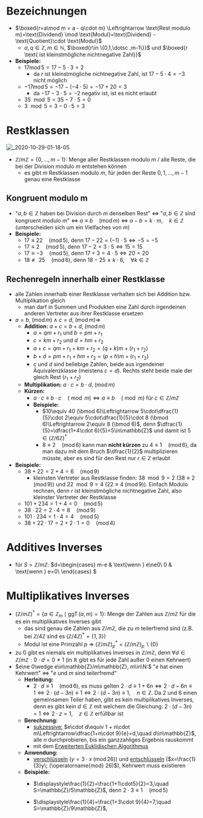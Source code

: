 # Bezeichnungen
- $\boxed{r=a\mod m = a - q\cdot m} \Leftrightarrow \text{Rest modulo m}=\text{Dividend} \mod \text{Modul}=\text{Dividend} - \text{Quotient}\cdot \text{Modul}$
  - $a, q\in\mathbb{Z}, m\in\mathbb{N}$, $\boxed{r\in \{0,1,\dotsc ,m-1\}}$ und $\boxed{r \text{ ist kleinstmögliche nichtnegative Zahl}}$
- **Beispiele:**
  - $17 \operatorname{mod} 5 = 17 - 5\cdot 3= 2$
    - da $r \text{ ist kleinstmögliche nichtnegative Zahl}$, ist $17- 5\cdot 4=-3$ nicht möglich
  - $-17 \operatorname{mod} 5 = -17 - (-4\cdot 5)= -17 + 20= 3$
    - da $-17 - 3\cdot5 = -2$ negativ ist, ist es nicht erlaubt
  - $35 \mod 5 = 35 - 7\cdot 5 = 0$
  - $3 \mod 5 = 3 - 0\cdot 5 = 3$

# Restklassen
![_2020-10-29-01-18-05](_resources/_2020-10-29-01-18-05.png)
- $\mathbb{Z}/m\mathbb{Z}=\{0, \ldots, m-1\}$: Menge aller Restklassen modulo $m$ / alle Reste, die bei der Division modulo $m$ entstehen können
  - es gibt $m$ Restklassen modulo $m$, für jeden der Reste $0, 1, \ldots, m-1$ genau eine Restklasse

## Kongruent modulo m
- "$a, b\in\mathbb{Z}$ haben bei Division durch $m$ denselben Rest" $\Leftrightarrow$ "$a, b\in\mathbb{Z}$ sind kongruent modulo $m$" $\Leftrightarrow$ $a\equiv b\quad(\operatorname{mod} m)$ $\Leftrightarrow$ $a-b=k\cdot m,\quad k\in\mathbb{Z}$ (unterscheiden sich um ein Vielfaches von $m$)
- **Beispiele:**
  - $17\equiv 22\quad(\operatorname{mod}5)$, denn $17-22=(-1)\cdot 5\Leftrightarrow -5=-5$
  - $17\equiv 2\quad(\operatorname{mod}5)$, denn $17-2=3\cdot 5\Leftrightarrow 15=15$
  - $17\equiv -3\quad(\operatorname{mod}5)$, denn $17+3=4\cdot 5\Leftrightarrow 20=20$
  - $18\not\equiv 25\quad(\operatorname{mod}6)$, denn $18-25\ne k\cdot 6,\quad \forall k\in\mathbb{Z}$

## Rechenregeln innerhalb einer Restklasse
- alle Zahlen innerhalb einer Restklasse verhalten sich bei Addition bzw. Multiplikation gleich
  - man darf in Summen und Produkten eine Zahl durch irgendeinen anderen Vertreter aus ihrer Restklasse ersetzen
- $a=b,\;(\operatorname{mod} m)\wedge c=d,\;(\operatorname{mod} m)\Rightarrow$
  - **Addition:** $a+c =b+d,\;(\operatorname{mod} m)$
    - $a=qm+r_1$ und $b=pm+r_1$
    - $c=km+r_2$ und $d=hm+r_2$
    - $a+c=q m+r_{1}+k m+r_{2}=(q+k) m+\left(r_{1}+r_{2}\right)$
    - $b+d=p m+r_{1}+h m+r_{2}=(p+h) m+\left(r_{1}+r_{2}\right)$
    - $c$ und $d$ sind beliebige Zahlen, beide aus irgendeiner Äquivalenzklasse (meistens $c=d$). Rechts steht beide male der gleich Rest $(r_1 + r_2)$
  - **Multiplikation:** $a \cdot c =b \cdot d,\;(\operatorname{mod} m)$
  - **Kürzen:**
    - $a\cdot c\equiv b\cdot c\quad (\bmod m)\Leftrightarrow a\equiv b\quad (\bmod m)$ für $c\in\mathbb{Z}/m\mathbb{Z}$
    - **Beispiele:**
      - $10\equiv 40 (\bmod 6)\Leftrightarrow 5\cdot\dfrac{1}{5}\cdot 2\equiv 5\cdot\dfrac{1}{5}\cdot 8 (\bmod 6)\Leftrightarrow 2\equiv 8 (\bmod 6)$, denn $\dfrac{1}{5}=\dfrac{1+4\cdot 6}{5}=5\in\mathbb{Z}$ und damit ist $5\in(\mathbb{Z}/6\mathbb{Z})^*$
      - $8\equiv 2\quad(\operatorname{mod}6)$ kann man **nicht kürzen** zu $4\equiv 1\quad(\operatorname{mod}6)$, da man dazu mit dem Bruch $\dfrac{1}{2}$ multiplizieren müsste, aber es sind für den Rest nur $r\in\mathbb{Z}$ erlaubt
- **Beispiele:**
  - $38+22=2+4=6\quad (\operatorname{mod} 9)$
    - kleinsten Vertreter aus Restklasse finden: $38\mod 9=2$ ($38\equiv 2\;(\operatorname{mod}9)$) und $22\mod 9= 4$ ($22\equiv 4\;(\operatorname{mod}9)$). Einfach Modulo rechnen, denn $r \text{ ist kleinstmögliche nichtnegative Zahl}$, also kleinster Vertreter der Restklasse
  - $101+234=1+4=0\quad (\operatorname{mod} 5)$
  - $38\cdot 22=2\cdot 4=8\quad (\operatorname{mod} 9)$
  - $101\cdot 234=1\cdot 4= 4\quad (\operatorname{mod} 5)$
  - $38+22\cdot 17=2+2\cdot 1= 0\quad (\operatorname{mod} 4)$

# Additives Inverses
- für $S=\mathbb{Z}/m\mathbb{Z}$:
  $d=\begin{cases}
  m-e & \text{wenn } e\ne0\\
  0 & \text{wenn } e=0\\
  \end{cases}
  $

# Multiplikatives Inverses
- $(\mathbb{Z}/m\mathbb{Z})^{*}=\left\{a \in \mathbb{Z}_{m} \mid \operatorname{ggT}(a, m)=1\right\}$: Menge der Zahlen aus $\mathbb{Z}/m\mathbb{Z}$ für die es ein multiplikatives Inverses gibt
    - das sind genau die Zahlen aus $\mathbb{Z}/m\mathbb{Z}$, die zu $m$ teilerfremd sind (z.B. bei $\mathbb{Z}/4\mathbb{Z}$ sind es $(\mathbb{Z}/4\mathbb{Z})^*=\{1, 3\}$)
    - Modul ist eine Primzahl $p$ $\Rightarrow$ $(\mathbb{Z}/m\mathbb{Z})_{p}^{*}=(\mathbb{Z}/m\mathbb{Z})_{p} \backslash\{0\}$
- zu $0$ gibt es niemals ein multiplikatives Inverses in $\mathbb{Z}/m\mathbb{Z}$, denn $\forall d\in\mathbb{Z}/m\mathbb{Z}:0\cdot d=0\ne 1$ (in $\mathbb{R}$ gibt es für jede Zahl außer $0$ einen Kehrwert)
- $e\ne 0\wedge e\in\mathbb{Z}/m\mathbb{Z}, m\in\N:$ "$e$ hat einen Kehrwert" $\Leftrightarrow$ "$e$ und $m$ sind teilerfremd"
  -  **Herleitung:**
      - $2\cdot d\equiv 1\quad(\operatorname{mod}6)$, es muss gelten $2\cdot d\equiv 1 + 6n\Leftrightarrow 2\cdot d - 6n\equiv 1\Leftrightarrow 2\cdot(d - 3n)\equiv 1\Leftrightarrow 2\cdot(d - 3n)\equiv 1,\quad n\in\mathbb{Z}$. Da $2$ und $6$ einen gemeinsamen Teiler haben, gibt es kein multiplikatives Inverses, denn es gibt kein $d\in\mathbb{Z}$ mit welchem die Gleichung: $2\cdot (d-3n)=1\Leftrightarrow 2\cdot z=1,\quad z\in\mathbb{Z}$ erfüllbar ist
  - **Berechnung:**
    - <u>sukzessive:</u> $e\cdot d\equiv 1 + n\cdot m\Leftrightarrow\dfrac{1+n\cdot 9}{e}=d,\quad d\in\mathbb{Z}$, alle $n$ durchprobieren, bis ein ganzzahliges Ergebnis rauskommt
    - mit dem <u> Erweiterten Euklidischen Algorithmus</u>
  - **Anwendung:**
    - <u>verschlüsseln</u> ($y=3\cdot x\; (\operatorname{mod} 26)$) und <u>entschlüsseln</u> ($x=\frac{1}{3}y\; (\operatorname{mod} 26)$), Kehrwert muss existieren
  - **Beispiele:**
    - $\displaystyle\frac{1}{2}=\frac{1+1\cdot5}{2}=3,\quad S=\mathbb{Z}/5\mathbb{Z}$, denn $2\cdot 3\equiv 1\quad(\operatorname{mod}5)$

    - $\displaystyle\frac{1}{4}=\frac{1+3\cdot 9}{4}=7,\quad S=\mathbb{Z}/9\mathbb{Z}$,

<!--
  - $q=a \operatorname{div} m\Leftrightarrow \text{Quotient} = \text{Dividend} \operatorname{div} \text{Modul}$
  - $a=q\cdot m+r\Leftrightarrow \text{Dividend}=\text{Quotient}\cdot\text{Modul}+\text{Rest modulo m}$
-->

